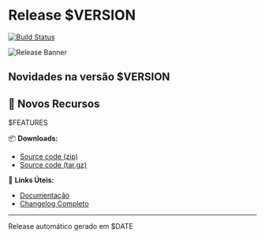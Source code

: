 # Release $VERSION

[![Build Status](https://img.shields.io/github/actions/workflow/status/eusoumanoelnetto/apresentacao-geek/ci.yml?branch=main)](https://github.com/eusoumanoelnetto/apresentacao-geek/actions)

![Release Banner](https://raw.githubusercontent.com/eusoumanoelnetto/apresentacao-geek/$COMMIT_HASH/docs/assets/release-banner.png)

## Novidades na versão $VERSION

## 🚀 Novos Recursos

$FEATURES

📦 **Downloads:**

- [Source code (zip)](https://github.com/eusoumanoelnetto/apresentacao-geek/archive/refs/tags/$VERSION.zip)
- [Source code (tar.gz)](https://github.com/eusoumanoelnetto/apresentacao-geek/archive/refs/tags/$VERSION.tar.gz)

🔗 **Links Úteis:**

- [Documentação](README.md)
- [Changelog Completo](CHANGELOG.md)

---

Release automático gerado em $DATE